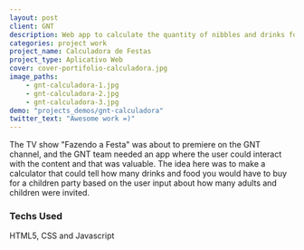 ```yaml
---
layout: post
client: GNT
description: Web app to calculate the quantity of nibbles and drinks for a children party
categories: project work
project_name: Calculadora de Festas
project_type: Aplicativo Web
cover: cover-portifolio-calculadora.jpg
image_paths:
    - gnt-calculadora-1.jpg
    - gnt-calculadora-2.jpg
    - gnt-calculadora-3.jpg
demo: "projects_demos/gnt-calculadora"
twitter_text: "Awesome work =)"
---
```


The TV show "Fazendo a Festa" was about to premiere on the GNT channel, and the GNT team needed an app where the user could interact with the content and that was valuable. The idea here was to make a calculator that could tell how many drinks and food you would have to buy for a children party based on the user input about how many adults and children were invited.

### Techs Used
HTML5, CSS and Javascript
